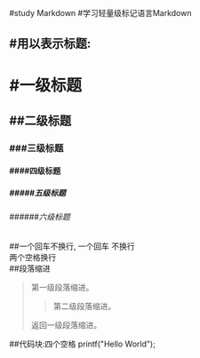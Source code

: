 #study Markdown
#学习轻量级标记语言Markdown


## #用以表示标题:
# #一级标题
## ##二级标题
### ###三级标题
#### ####四级标题
##### #####五级标题
###### ######六级标题

##一个回车不换行,
一个回车
不换行  
两个空格换行    
##段落缩进
> 第一级段落缩进。
>
> > 第二级段落缩进。
>
> 返回一级段落缩进。

##代码块:四个空格
    printf("Hello World");
